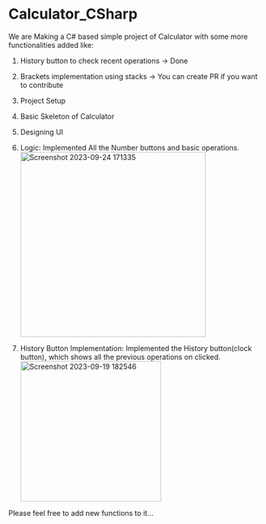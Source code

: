 # Calculator_CSharp

We are Making a C# based simple project of Calculator with some more functionalities added like: 
1. History button to check recent operations -> Done
2. Brackets implementation using stacks -> You can create PR if you want to contribute

1. Project Setup 
2. Basic Skeleton of Calculator
3. Designing UI 
4. Logic: Implemented All the Number buttons and basic operations.
       <img width="366" alt="Screenshot 2023-09-24 171335" src="https://github.com/prathmeshtech/Calculator_CSharp/assets/64306983/ca148341-540a-4eb2-8145-15c53bab73e5">


6. History Button Implementation: Implemented the History button(clock button), which shows all the previous operations on clicked.
      <img width="278" alt="Screenshot 2023-09-19 182546" src="https://github.com/prathmeshtech/Calculator_CSharp/assets/64306983/bd46243c-f251-44c3-b653-cbc5e1bb7b3f">

Please feel free to add new functions to it...
